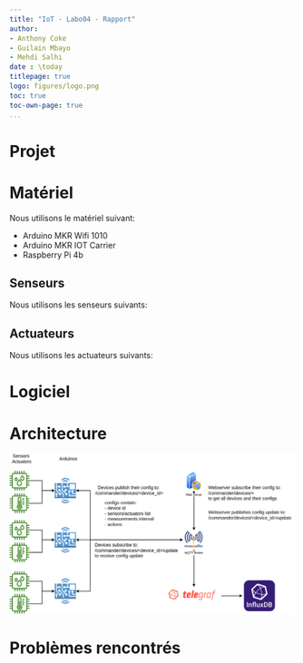 ```yaml
---
title: "IoT - Labo04 - Rapport"
author: 
- Anthony Coke
- Guilain Mbayo
- Mehdi Salhi
date : \today
titlepage: true
logo: figures/logo.png
toc: true
toc-own-page: true
...
```


# Projet

# Matériel

Nous utilisons le matériel suivant: 

- Arduino MKR Wifi 1010
- Arduino MKR IOT Carrier
- Raspberry Pi 4b

## Senseurs

Nous utilisons les senseurs suivants:

## Actuateurs

Nous utilisons les actuateurs suivants:

# Logiciel

# Architecture

![Architecture](figures/IOT_arch.drawio.png)


# Problèmes rencontrés

